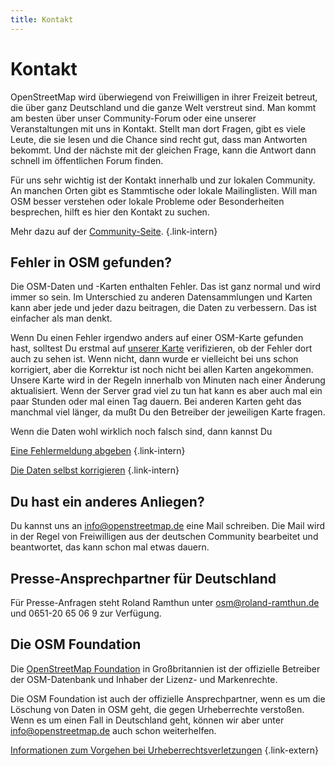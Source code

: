 ```yaml
---
title: Kontakt
---
```


# Kontakt

OpenStreetMap wird überwiegend von Freiwilligen in ihrer Freizeit betreut, die
über ganz Deutschland und die ganze Welt verstreut sind. Man kommt am besten
über unser Community-Forum oder eine unserer Veranstaltungen mit uns in
Kontakt. Stellt man dort Fragen, gibt es viele Leute, die sie lesen und die
Chance sind recht gut, dass man Antworten bekommt. Und der nächste mit der
gleichen Frage, kann die Antwort dann schnell im öffentlichen Forum finden.

Für uns sehr wichtig ist der Kontakt innerhalb und zur lokalen Community. An
manchen Orten gibt es Stammtische oder lokale Mailinglisten. Will man OSM
besser verstehen oder lokale Probleme oder Besonderheiten besprechen, hilft es
hier den Kontakt zu suchen.

Mehr dazu auf der [Community-Seite](/community/).
{.link-intern}

## Fehler in OSM gefunden?

Die OSM-Daten und -Karten enthalten Fehler. Das ist ganz normal und wird immer
so sein. Im Unterschied zu anderen Datensammlungen und Karten kann aber jede
und jeder dazu beitragen, die Daten zu verbessern. Das ist einfacher als man
denkt.

Wenn Du einen Fehler irgendwo anders auf einer OSM-Karte gefunden hast,
solltest Du erstmal auf [unserer Karte](/karte/) verifizieren, ob der Fehler
dort auch zu sehen ist. Wenn nicht, dann wurde er vielleicht bei uns schon
korrigiert, aber die Korrektur ist noch nicht bei allen Karten angekommen.
Unsere Karte wird in der Regeln innerhalb von Minuten nach einer Änderung
aktualisiert. Wenn der Server grad viel zu tun hat kann es aber auch mal ein
paar Stunden oder mal einen Tag dauern. Bei anderen Karten geht das manchmal
viel länger, da mußt Du den Betreiber der jeweiligen Karte fragen.

Wenn die Daten wohl wirklich noch falsch sind, dann kannst Du

[Eine Fehlermeldung abgeben](/beitragen/fehler-melden/)
{.link-intern}

[Die Daten selbst korrigieren](/beitragen/)
{.link-intern}

## Du hast ein anderes Anliegen?

Du kannst uns an [info@openstreetmap.de](mailto:info@openstreetmap.de) eine
Mail schreiben. Die Mail wird in der Regel von Freiwilligen aus der deutschen
Community bearbeitet und beantwortet, das kann schon mal etwas dauern.

## Presse-Ansprechpartner für Deutschland

Für Presse-Anfragen steht Roland Ramthun unter
[osm@roland-ramthun.de](mailto:osm@roland-ramthun.de) und 0651-20 65 06 9 zur
Verfügung.

## Die OSM Foundation

Die [OpenStreetMap Foundation](https://osmfoundation.org/wiki/contact) in
Großbritannien ist der offizielle Betreiber der OSM-Datenbank und Inhaber der
Lizenz- und Markenrechte.

Die OSM Foundation ist auch der offizielle Ansprechpartner, wenn es um die
Löschung von Daten in OSM geht, die gegen Urheberrechte verstoßen. Wenn es
um einen Fall in Deutschland geht, können wir aber unter info@openstreetmap.de
auch schon weiterhelfen.

[Informationen zum Vorgehen bei
Urheberrechtsverletzungen](https://osmfoundation.org/wiki/Takedown_procedure)
{.link-extern}

